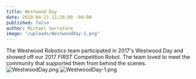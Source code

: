 ```yaml
---
title: Westwood Day
date: 2018-04-21 11:26:00 -04:00
published: false
author: Michael Serratore
image: "/uploads/WestwoodDay-1.png"
---
```


The Westwood Robotics team participated in 2017's Westwood Day and showed off our 2017 *FIRST* Competition Robot. The team loved to meet the community that supported them from behind the scenes. 
![WestwoodDay.png](/uploads/WestwoodDay.png)
![WestwoodDay-1.png](/uploads/WestwoodDay-1.png)
[](https://twitter.com/twitter/statuses/912064331214413825)
